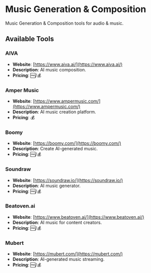 # Music Generation & Composition

Music Generation & Composition tools for audio & music.

## Available Tools

### AIVA
- **Website**: [https://www.aiva.ai/](https://www.aiva.ai/)
- **Description**: AI music composition.
- **Pricing**: 🆓/💰

### Amper Music
- **Website**: [https://www.ampermusic.com/](https://www.ampermusic.com/)
- **Description**: AI music creation platform.
- **Pricing**: 💰

### Boomy
- **Website**: [https://boomy.com/](https://boomy.com/)
- **Description**: Create AI-generated music.
- **Pricing**: 🆓/💰

### Soundraw
- **Website**: [https://soundraw.io/](https://soundraw.io/)
- **Description**: AI music generator.
- **Pricing**: 🆓/💰

### Beatoven.ai
- **Website**: [https://www.beatoven.ai/](https://www.beatoven.ai/)
- **Description**: AI music for content creators.
- **Pricing**: 🆓/💰

### Mubert
- **Website**: [https://mubert.com/](https://mubert.com/)
- **Description**: AI-generated music streaming.
- **Pricing**: 🆓/💰

